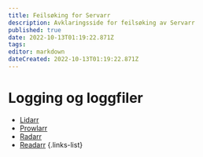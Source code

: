```yaml
---
title: Feilsøking for Servarr
description: Avklaringsside for feilsøking av Servarr
published: true
date: 2022-10-13T01:19:22.871Z
tags: 
editor: markdown
dateCreated: 2022-10-13T01:19:22.871Z
---
```


# Logging og loggfiler

- [Lidarr](/lidarr/troubleshooting#logging-and-log-files)
- [Prowlarr](/prowlarr/troubleshooting#logging-and-log-files)
- [Radarr](/radarr/troubleshooting#logging-and-log-files)
- [Readarr](/readarr/troubleshooting#logging-and-log-files)
{.links-list}